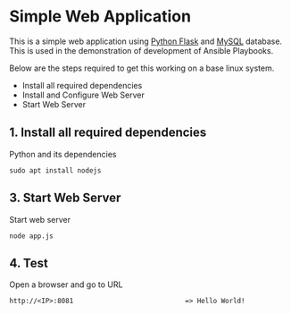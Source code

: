 # Simple Web Application

This is a simple web application using [Python Flask](http://flask.pocoo.org/) and [MySQL](https://www.mysql.com/) database. 
This is used in the demonstration of development of Ansible Playbooks.
  
  Below are the steps required to get this working on a base linux system.
  
  - Install all required dependencies
  - Install and Configure Web Server
  - Start Web Server
   
## 1. Install all required dependencies
  
  Python and its dependencies

    sudo apt install nodejs


## 3. Start Web Server

Start web server

    node app.js
    
## 4. Test

Open a browser and go to URL

    http://<IP>:8081                            => Hello World!
